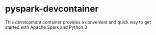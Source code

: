 # pyspark-devcontainer
This development container provides a convenient and quick way to get started with Apache Spark and Python 3
